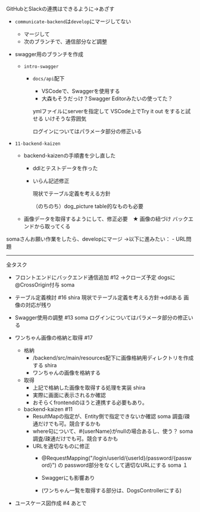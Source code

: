 
GitHubとSlackの連携はできるように→あざす

- `communicate-backend`は`develop`にマージしてない
	- マージして
	- 次のブランチで、通信部分など調整

- swagger用のブランチを作成
	- `intro-swagger`
		- `docs/api`配下
			- VSCodeで、Swaggerを使用する
			- 大森もそうだっけ？Swagger Editorみたいの使ってた？
			
			ymlファイルにserverを指定して
			VSCode上でTry it out をすると試せる
				いけそうな雰囲気
				
			ログインについてはパラメータ部分の修正いる
			
- `11-backend-kaizen`
	- backend-kaizenの手順書を少し直した
		- ddlとテストデータを作った
		- いらん記述修正

			現状でテーブル定義を考える方針

			（のちのち）dog_picture table的なものも必要

	- 画像データを取得するようにして、修正必要　★
		画像の紐づけ
			バックエンドから取ってくる

somaさんお願い作業をしたら、developにマージ
→以下に進みたい：
	- URL問題

--- 

全タスク
- フロントエンドにバックエンド通信追加 #12 
	 	→クローズ予定
	 	dogsに@CrossOrigin付与											soma

- テーブル定義検討 #16 												shira
	 	現状でテーブル定義を考える方針→ddlある
	 	画像の対応が残り
	 	
- Swagger使用の調整 #13 											soma
	  	ログインについてはパラメータ部分の修正いる

- ワンちゃん画像の格納と取得 #17 						
	- 格納
		- /backend/src/main/resources配下に画像格納用ディレクトリを作成する	shira
		- ワンちゃんの画像を格納する
	- 取得
		- 上記で格納した画像を取得する処理を実装								shira
		- 実際に画面に表示されるか確認
		- おそらくfrontendのほうと連携する必要もあり。
	- backend-kaizen #11 
	  - ResultMapの指定が、Entity側で指定できないか確認					soma	調査/疎通だけでも可。競合するかも
	  - where句について、#{userName}がnullの場合あるし、<where>使う？		soma	調査/疎通だけでも可。競合するかも	
	  - URLを適切なものに修正
		- @RequestMapping("/login/userId/{userId}/password/{password}") の password部分をなくして適切なURLにする	soma		１
		- Swaggerにも影響あり
		
		- (ワンちゃん一覧を取得する部分は、DogsControllerにする)
		
- ユースケース図作成 #4 												あとで


